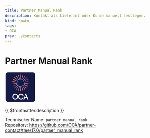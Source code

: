 ```yaml
---
title: Partner Manual Rank
description: Kontakt als Lieferant oder Kunde manuell festlegen.
kind: howto
tags:
- OCA
prev: ./contacts
---
```

# Partner Manual Rank
![icon_oca_app](attachments/icon_oca_app.png)

{{ $frontmatter.description }}

Technischer Name: `partner_manual_rank`\
Repository: <https://github.com/OCA/partner-contact/tree/17.0/partner_manual_rank>
